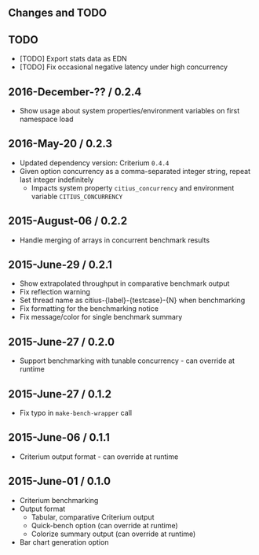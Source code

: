 ## Changes and TODO


## TODO

* [TODO] Export stats data as EDN
* [TODO] Fix occasional negative latency under high concurrency


## 2016-December-?? / 0.2.4

* Show usage about system properties/environment variables on first namespace load


## 2016-May-20 / 0.2.3

* Updated dependency version: Criterium `0.4.4`
* Given option concurrency as a comma-separated integer string, repeat last integer indefinitely
  * Impacts system property `citius_concurrency` and environment variable `CITIUS_CONCURRENCY`


## 2015-August-06 / 0.2.2

* Handle merging of arrays in concurrent benchmark results


## 2015-June-29 / 0.2.1

* Show extrapolated throughput in comparative benchmark output
* Fix reflection warning
* Set thread name as citius-{label}-{testcase}-{N} when benchmarking
* Fix formatting for the benchmarking notice
* Fix message/color for single benchmark summary


## 2015-June-27 / 0.2.0

* Support benchmarking with tunable concurrency - can override at runtime


## 2015-June-27 / 0.1.2

* Fix typo in `make-bench-wrapper` call


## 2015-June-06 / 0.1.1

* Criterium output format - can override at runtime


## 2015-June-01 / 0.1.0

* Criterium benchmarking
* Output format
  * Tabular, comparative Criterium output
  * Quick-bench option (can override at runtime)
  * Colorize summary output (can override at runtime)
* Bar chart generation option
